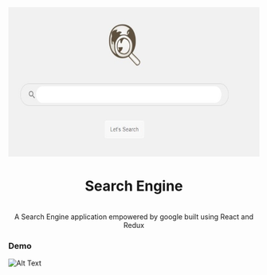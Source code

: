 <p align="center">
    <a href="">
      <img width="600" height="300" src="src\SharedScreenshot.jpg">
    </a>
  </p>
  <h1 align="center">Search Engine</h1>
  
  <div align="center"> 

   <br> A Search Engine application empowered by google built using React and Redux 
  </div>




  ### Demo 

<!-- <div img width="600" height="300"> -->
  ![Alt Text](https://j.gifs.com/E84G8W.gif)
<!-- </div> -->

